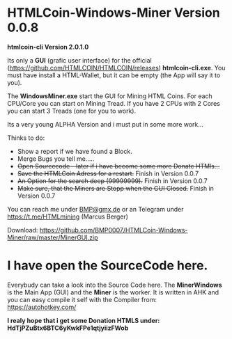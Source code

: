 # HTMLCoin-Windows-Miner Version 0.0.8
**htmlcoin-cli Version 2.0.1.0**

Its only a **GUI** (grafic user interface) for the official (https://github.com/HTMLCOIN/HTMLCOIN/releases) **htmlcoin-cli.exe**.
You must have install a HTML-Wallet, but it can be empty (the App will say it to you). 

The **WindowsMiner.exe** start the GUI for Mining HTML Coins.
For each CPU/Core you can start on Mining Tread.
If you have 2 CPUs with 2 Cores you can start 3 Treads (one for you to work).

Its a very young ALPHA Version and i must put in some more work...

Thinks to do:

- Show a report if we have found a Block.
- Merge Bugs you tell me.....
- ~~Open Sourcecode - later if i have become some more Donate HTMls...~~
- ~~Save the HTMLCoin Adress for a restart.~~ Finish in Version 0.0.7
- ~~An Option for the search deep (99999999).~~ Finish in Version 0.0.7
- ~~Make sure, that the Miners are Stopp when the GUI Closed.~~ Finish in Version 0.0.7

You can reach me under BMP@gmx.de or an Telegram under https://t.me/HTMLmining (Marcus Berger)

Download: https://github.com/BMP0007/HTMLCoin-Windows-Miner/raw/master/MinerGUI.zip 

# I have open the SourceCode here.

Everybudy can take a look into the Source Code here. 
The **MinerWindows** is the Main App (GUI) and the **Miner** is the worker.
It is written in AHK and you can easy compile it self with the Compiler from: https://autohotkey.com/

**I realy hope that i get some Donation HTMLS under: HdTjPZuBtx6BTC6yKwkFPe1qtjyiizFWob**

